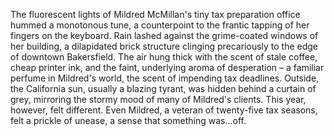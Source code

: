 The fluorescent lights of Mildred McMillan's tiny tax preparation office hummed a monotonous tune, a counterpoint to the frantic tapping of her fingers on the keyboard.  Rain lashed against the grime-coated windows of her building, a dilapidated brick structure clinging precariously to the edge of downtown Bakersfield.  The air hung thick with the scent of stale coffee, cheap printer ink, and the faint, underlying aroma of desperation – a familiar perfume in Mildred's world, the scent of impending tax deadlines.  Outside, the California sun, usually a blazing tyrant, was hidden behind a curtain of grey, mirroring the stormy mood of many of Mildred's clients. This year, however, felt different.  Even Mildred, a veteran of twenty-five tax seasons, felt a prickle of unease, a sense that something was…off.
